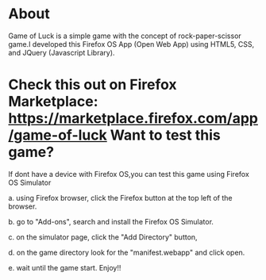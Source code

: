 About
============
Game of Luck is a simple game with the concept of rock-paper-scissor game.I developed this Firefox OS App (Open Web App) using HTML5, CSS, and JQuery (Javascript Library).

Check this out on Firefox Marketplace: https://marketplace.firefox.com/app/game-of-luck
Want to test this game?
============
If dont have a device with Firefox OS,you can test this game using Firefox OS Simulator

a. using Firefox browser, click the Firefox button at the top left of the browser.

b. go to "Add-ons", search and install the Firefox OS Simulator.

c. on the simulator page, click the "Add Directory" button, 

d. on the game directory look for the "manifest.webapp" and click open.

e. wait until the game start. Enjoy!!


